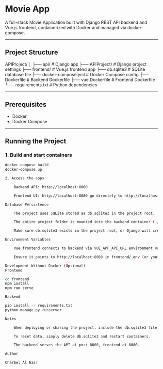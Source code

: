 # Movie App

A full-stack Movie Application built with Django REST API backend and Vue.js frontend, containerized with Docker and managed via docker-compose.

---

## Project Structure

APIProject/
│
├── api/ # Django app
├── APIProject/ # Django project settings
├── frontend/ # Vue.js frontend app
├── db.sqlite3 # SQLite database file
├── docker-compose.yml # Docker Compose config
├── Dockerfile # Backend Dockerfile
├── vue.Dockerfile # Frontend Dockerfile
└── requirements.txt # Python dependencies


---

## Prerequisites

- Docker
- Docker Compose

---

## Running the Project

### 1. Build and start containers

```bash
docker-compose build
docker-compose up

2. Access the apps

    Backend API: http://localhost:8000

    Frontend UI: http://localhost:8080 go directely to http://localhost:8080/movies

Database Persistence

    The project uses SQLite stored as db.sqlite3 in the project root.

    The entire project folder is mounted into the backend container (./:/app), so the database file persists between container restarts.

    Make sure db.sqlite3 exists in the project root, or Django will create a new empty database on first run.

Environment Variables

    Vue frontend connects to backend via VUE_APP_API_URL environment variable.

    Ensure it points to http://localhost:8000 in frontend/.env (or your local setup).

Development Without Docker (Optional)
Frontend

cd frontend
npm install
npm run serve

Backend

pip install -r requirements.txt
python manage.py runserver

Notes

    When deploying or sharing the project, include the db.sqlite3 file if you want to keep existing data.

    To reset data, simply delete db.sqlite3 and restart containers.

    The backend serves the API at port 8000, frontend at 8080.

Author

Charbel Al Nasr
